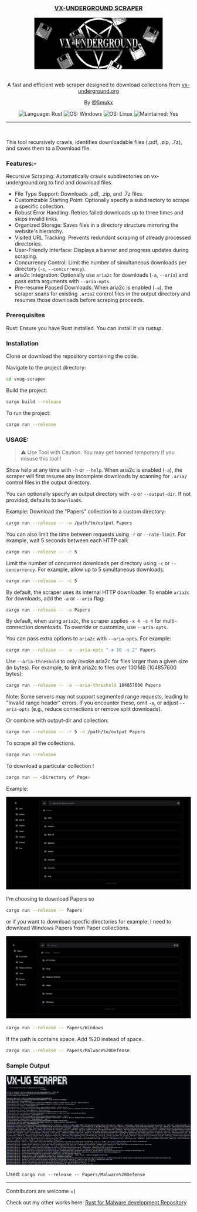 <div align="center">

  <h3><a href="https://github.com/Whitecat18/vxug-scraper">VX-UNDERGROUND SCRAPER</a></h3>
  <img width="350px" src="./images/banner.png" alt="VX-Underground Scraper Logo" />
  <br><br>
  <p>A fast and efficient web scraper designed to download collections from <a href= "https://vx-underground.org" > vx-underground.org</a></p>
  <p>By <a href="https://x.com/5mukx">@5mukx</a></p>

  <img src="https://img.shields.io/badge/Language-Rust-orange" alt="Language: Rust" />
  <img src="https://img.shields.io/badge/OS-Windows-blue" alt="OS: Windows" />
  <img src="https://img.shields.io/badge/OS-Linux-white" alt="OS: Linux" />
  <img src="https://img.shields.io/badge/Maintained-Yes-green" alt="Maintained: Yes" />
  
</div>

-------
<br>

This tool recursively crawls, identifies downloadable files (.pdf, .zip, .7z), and saves them to a Download file.

### Features:-

Recursive Scraping: Automatically crawls subdirectories on vx-underground.org to find and download files.

* File Type Support: Downloads .pdf, .zip, and .7z files.
* Customizable Starting Point: Optionally specify a subdirectory to scrape a specific collection.
* Robust Error Handling: Retries failed downloads up to three times and skips invalid links.
* Organized Storage: Saves files in a directory structure mirroring the website's hierarchy.
* Visited URL Tracking: Prevents redundant scraping of already processed directories.
* User-Friendly Interface: Displays a banner and progress updates during scraping.
* Concurrency Control: Limit the number of simultaneous downloads per directory (`-c`, `--concurrency`).
* aria2c Integration: Optionally use `aria2c` for downloads (`-a`, `--aria`) and pass extra arguments with `--aria-opts`.
* Pre-resume Paused Downloads: When aria2c is enabled (`-a`), the scraper scans for existing `.aria2` control files in the output directory and resumes those downloads before scraping proceeds.

### Prerequisites

Rust: Ensure you have Rust installed. You can install it via rustup.


### Installation

Clone or download the repository containing the code.

Navigate to the project directory:

```bash
cd vxug-scraper
```

Build the project:

```bash
cargo build --release
```

To run the project: 

```bash
cargo run --release
```

### USAGE:

 > ⚠️ Use Tool with Caution. You may get banned temporary if you misuse this tool !

 Show help at any time with `-h` or `--help`.
 When aria2c is enabled (`-a`), the scraper will first resume any incomplete downloads by scanning for `.aria2` control files in the output directory.
 
 You can optionally specify an output directory with `-o` or `--output-dir`. If not provided, defaults to `Downloads`.
 
 Example: Download the "Papers" collection to a custom directory:
 
```bash
cargo run --release -- -o /path/to/output Papers
```

You can also limit the time between requests using `-r` or `--rate-limit`. For example, wait 5 seconds between each HTTP call:

```bash
cargo run --release -- -r 5
```
Limit the number of concurrent downloads per directory using `-c` or `--concurrency`. For example, allow up to 5 simultaneous downloads:

```bash
cargo run --release -- -c 5
```

By default, the scraper uses its internal HTTP downloader. To enable `aria2c` for downloads, add the `-a` or `--aria` flag:

```bash
cargo run --release -- -a Papers
```
By default, when using `aria2c`, the scraper applies `-x 4 -s 4` for multi-connection downloads. To override or customize, use `--aria-opts`.

You can pass extra options to `aria2c` with `--aria-opts`. For example:

```bash
cargo run --release -- -a --aria-opts "-x 10 -s 2" Papers
```
Use `--aria-threshold` to only invoke aria2c for files larger than a given size (in bytes). For example, to limit aria2c to files over 100 MB (104857600 bytes):

```bash
cargo run --release -- -a --aria-threshold 104857600 Papers
```

Note: Some servers may not support segmented range requests, leading to "Invalid range header" errors. If you encounter these, omit `-a`, or adjust `--aria-opts` (e.g., reduce connections or remove split downloads).

Or combine with output-dir and collection:

```bash
cargo run --release -- -r 5 -o /path/to/output Papers
```


To scrape all the collections. 

```bash
cargo run --release
```

To download a particular collection !

```bash
cargo run -- <Directory of Page>
```

Example: 

![vx-ug](./images/image.png)

I'm choosing to download Papers so 

```bash
cargo run --release -- Papers
```

or if you want to download specfic directories for example: I need to download Windows Papers from Paper collections.

![vx-ug-papers](./images/image-1.png)

```bash 
cargo run --release -- Papers/Windows
```

If the path is contains space. Add %20 instead of space..

```bash
cargo run --release -- Papers/Malware%20Defense
```

### Sample Output

![Demo-1](./images/image-2.png)

Used: `cargo run --release -- Papers/Malware%20Defense`


-----

Contributors are welcome =) 

Check out my other works here: [Rust for Malware development Repository](https://github.com/Whitecat18/Rust-for-Malware-Development.git) 
